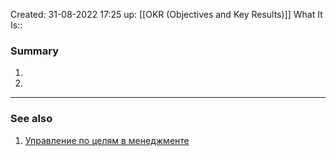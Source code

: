 Created: 31-08-2022 17:25
up: [[OKR (Objectives and Key Results)]] 
What It Is::

### Summary
1. 
2. 
__________
### See also
1. [Управление по целям в менеджменте](https://brammels.com/career/management-by-objectives/) 